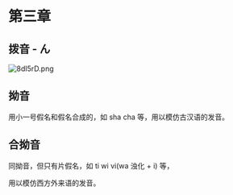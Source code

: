 # 第三章
## 拨音 - ん
![8dI5rD.png](https://s1.ax1x.com/2020/03/18/8dI5rD.png)
## 拗音
用小一号假名和假名合成的，如 sha cha 等，用以模仿古汉语的发音。
## 合拗音
同拗音，但只有片假名，如 ti wi vi(wa 浊化 + i) 等，

用以模仿西方外来语的发音。
